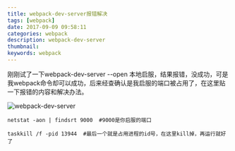 ```yaml
---
title: webpack-dev-server报错解决
tags: [webpack]
date: 2017-09-09 09:58:11
categories: webpack
description: webpack-dev-server 
thumbnail: 
keywords: webpack
---
```


刚刚试了一下webpack-dev-server --open 本地启服，结果报错，没成功，可是我webpack命令却可以成功，后来经查确认是我启服的端口被占用了，在这里贴一下报错的内容和解决办法。
<!-- more -->
![webpack-dev-server](http://ostu98x74.bkt.clouddn.com/webpackwebpack-error.png)

```
netstat -aon | findsrt 9000  #9000是你启服的端口

taskkill /f -pid 13944  #最后一个就是占用进程的id号，在这里kill掉，再运行就好了
```
